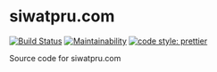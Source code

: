 # siwatpru.com
[![Build Status](https://travis-ci.org/siwatpru/siwatpru.com.svg?branch=master)](https://travis-ci.org/siwatpru/siwatpru.com) [![Maintainability](https://api.codeclimate.com/v1/badges/252573fee9f601352b1e/maintainability)](https://codeclimate.com/github/siwatpru/siwatpru.com/maintainability) [![code style: prettier](https://img.shields.io/badge/code_style-prettier-ff69b4.svg?style=flat-square)](https://github.com/prettier/prettier)

Source code for siwatpru.com
